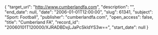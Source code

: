 {
  "target_url": "http://www.cumberlandfa.com", 
  "description": "", 
  "end_date": null, 
  "date": "2006-01-01T12:00:00", 
  "slug": 61341, 
  "subject": "Sport: Football", 
  "publisher": "cumberlandfa.com", 
  "open_access": false, 
  "title": "Cumberland FA", 
  "record_id": "20060101T120000/XJRADBDxjLJaPcSkIdYS3w==", 
  "start_date": null
}


